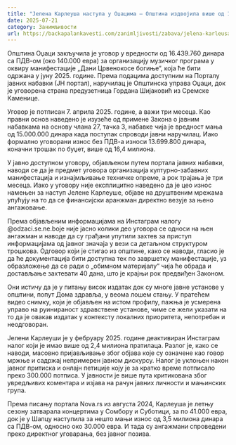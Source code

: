 ```yaml
---
title: "Јелена Карлеуша наступа у Оџацима – Општина издвојила више од 16 милиона динара"
date: 2025-07-21
category: Занимљивости
url: https://backapalankavesti.com/zanimljivosti/zabava/jelena-karleusa-nastupa-u-odzacima-opstina-izdvojila-vise-od-16-miliona-dinara/
---
```


Општина Оџаци закључила је уговор у вредности од 16.439.760 динара са ПДВ-ом (око 140.000 евра) за организацију музичког програма у оквиру манифестације „Дани Црвенокосе богиње“, која ће бити одржана у јуну 2025. године. Према подацима доступним на Порталу јавних набавки (ЈН портал), наручилац је Општинска управа Оџаци, док је уговорена страна предузетница Гордана Шијаковић из Сремске Каменице.

Уговор је потписан 7. априла 2025. године, а важи три месеца. Као правни основ наведено је изузеће од примене Закона о јавним набавкама на основу члана 27, тачка 3, набавке чија је вредност мања од 15.000.000 динара када поступак спроводи јавни наручилац. Иако формално уговорани износ без ПДВ-а износи 13.699.800 динара, коначни трошак по буџет, више од 16,4 милиона.

У јавно доступном уговору, објављеном путем портала јавних набавки, наводи се да је предмет уговора организација културно-забавних манифестација и изнајмљивање техничке опреме, а рок трајања је три месеца. Иако у уговору није експлицитно наведено да је цео износ намењен за наступ Јелене Карлеуше, објаве на друштвеним мрежама упућују на то да се финансијски аранжман директно везује за њено ангажовање.

Према објављеним информацијама на Инстаграм налогу @odzaci.se.ne.boje није јасно колики део уговора се односи на њен ангажман и наводе да су грађани упутили захтев за приступ информацијама од јавног значаја у вези са детаљном структуром трошкова. Одговор који је стигао из општине, како се наводи, гласио је да ће документација бити доступна тек по завршетку манифестације, уз образложење да се ради о „обимном материјалу“ чија ће обрада и достављање захтевати 40 дана, што је крајњи рок предвиђен Законом.

Они истичу да је у питању висок издатак док су многе јавне установе у општини, попут Дома здравља, у веома лошем стању. У пратећем видео снимку, који је објављен на истом профилу, пажња јe усмерена управо на руинираност здравствене установе, чиме се жели указати на то да је овакав издатак у контексту локалних приоритета, непотребан и неодговоран.

Јелени Карлеуши је у фебруару 2025. године деактивиран Инстаграм налог који је имао више од 2,4 милиона пратилаца. Разлог је, како се наводи, масовно пријављивање због објава које су означене као говор мржње и садржај непримерен јавном дискурсу. Налог је уклоњен након јавног притиска и онлајн петиције коју је за кратко време потписало преко 300.000 потписа. У јавности је више пута критикована због увредљивих коментара и изјава на рачун јавних личности и мањинских група.

Према писању портала Nova.rs из августа 2024, Карлеуша је летњу сезону затварала концертима у Сомбору и Суботици, за по 41.000 евра, док је у Шапцу наступила за нешто мањи износ од 3,5 милиона динара са ПДВ-ом, односно око 30.000 евра. И тада су ангажмани спроведени преко директног уговарања, без јавног позива.
